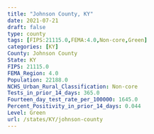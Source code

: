 ```yaml
---
title: "Johnson County, KY"
date: 2021-07-21
draft: false
type: county
tags: [FIPS:21115.0,FEMA:4.0,Non-core,Green]
categories: [KY]
County: Johnson County
State: KY
FIPS: 21115.0
FEMA_Region: 4.0
Population: 22188.0
NCHS_Urban_Rural_Classification: Non-core
Tests_in_prior_14_days: 365.0
Fourteen_day_test_rate_per_100000: 1645.0
Percent_Positivity_in_prior_14_days: 0.044
Level: Green
url: /states/KY/johnson-county
---
```



